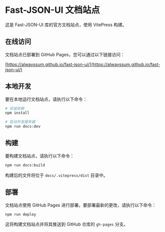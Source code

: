 # Fast-JSON-UI 文档站点

这是 Fast-JSON-UI 库的官方文档站点，使用 VitePress 构建。

## 在线访问

文档站点已部署到 GitHub Pages，您可以通过以下链接访问：

[https://alwayssum.github.io/fast-json-ui/](https://alwayssum.github.io/fast-json-ui/)

## 本地开发

要在本地运行文档站点，请执行以下命令：

```bash
# 安装依赖
npm install

# 启动开发服务器
npm run docs:dev
```

## 构建

要构建文档站点，请执行以下命令：

```bash
npm run docs:build
```

构建后的文件将位于 `docs/.vitepress/dist` 目录中。

## 部署

文档站点使用 GitHub Pages 进行部署。要部署最新的更改，请执行以下命令：

```bash
npm run deploy
```

这将构建文档站点并将其推送到 GitHub 仓库的 `gh-pages` 分支。 